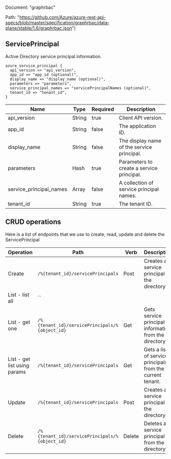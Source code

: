Document: "graphrbac"


Path: "https://github.com/Azure/azure-rest-api-specs/blob/master/specification/graphrbac/data-plane/stable/1.6/graphrbac.json")

## ServicePrincipal

Active Directory service principal information.

```puppet
azure_service_principal {
  api_version => "api_version",
  app_id => "app_id (optional)",
  display_name => "display_name (optional)",
  parameters => "parameters",
  service_principal_names => "servicePrincipalNames (optional)",
  tenant_id => "tenant_id",
}
```

| Name        | Type           | Required       | Description       |
| ------------- | ------------- | ------------- | ------------- |
|api_version | String | true | Client API version. |
|app_id | String | false | The application ID. |
|display_name | String | false | The display name of the service principal. |
|parameters | Hash | true | Parameters to create a service principal. |
|service_principal_names | Array | false | A collection of service principal names. |
|tenant_id | String | true | The tenant ID. |



## CRUD operations

Here is a list of endpoints that we use to create, read, update and delete the ServicePrincipal

| Operation | Path | Verb | Description | OperationID |
| ------------- | ------------- | ------------- | ------------- | ------------- |
|Create|`/%{tenant_id}/servicePrincipals`|Post|Creates a service principal in the directory.|ServicePrincipals_Create|
|List - list all|``||||
|List - get one|`/%{tenant_id}/servicePrincipals/%{object_id}`|Get|Gets service principal information from the directory.|ServicePrincipals_Get|
|List - get list using params|`/%{tenant_id}/servicePrincipals`|Get|Gets a list of service principals from the current tenant.|ServicePrincipals_List|
|Update|`/%{tenant_id}/servicePrincipals`|Post|Creates a service principal in the directory.|ServicePrincipals_Create|
|Delete|`/%{tenant_id}/servicePrincipals/%{object_id}`|Delete|Deletes a service principal from the directory.|ServicePrincipals_Delete|
